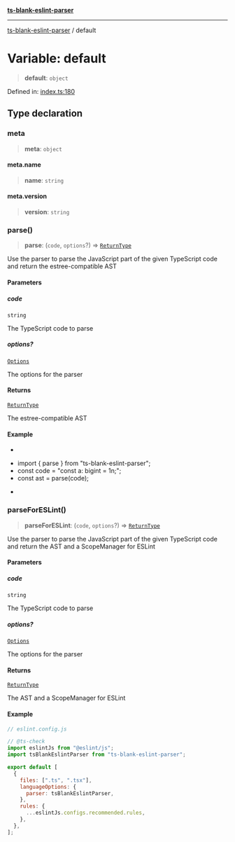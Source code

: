 [**ts-blank-eslint-parser**](../README.md)

***

[ts-blank-eslint-parser](../README.md) / default

# Variable: default

> **default**: `object`

Defined in: [index.ts:180](https://github.com/Rel1cx/ts-blank-eslint-parser/blob/a4a041e415d0c6938bb1fffbf19edbd0f7ff281d/src/index.ts#L180)

## Type declaration

### meta

> **meta**: `object`

#### meta.name

> **name**: `string`

#### meta.version

> **version**: `string`

### parse()

> **parse**: (`code`, `options`?) => [`ReturnType`](../namespaces/parse/type-aliases/ReturnType.md)

Use the parser to parse the JavaScript part of the given TypeScript code and return the estree-compatible AST

#### Parameters

##### code

`string`

The TypeScript code to parse

##### options?

[`Options`](../namespaces/parse/type-aliases/Options.md)

The options for the parser

#### Returns

[`ReturnType`](../namespaces/parse/type-aliases/ReturnType.md)

The estree-compatible AST

#### Example

* ```ts
 * import { parse } from "ts-blank-eslint-parser";
 * const code = "const a: bigint = 1n;";
 * const ast = parse(code);
 * ```

### parseForESLint()

> **parseForESLint**: (`code`, `options`?) => [`ReturnType`](../namespaces/parseForESLint/type-aliases/ReturnType.md)

Use the parser to parse the JavaScript part of the given TypeScript code and return the AST and a ScopeManager for ESLint

#### Parameters

##### code

`string`

The TypeScript code to parse

##### options?

[`Options`](../namespaces/parseForESLint/type-aliases/Options.md)

The options for the parser

#### Returns

[`ReturnType`](../namespaces/parseForESLint/type-aliases/ReturnType.md)

The AST and a ScopeManager for ESLint

#### Example

```js
// eslint.config.js

// @ts-check
import eslintJs from "@eslint/js";
import tsBlankEslintParser from "ts-blank-eslint-parser";

export default [
  {
    files: [".ts", ".tsx"],
    languageOptions: {
      parser: tsBlankEslintParser,
    },
    rules: {
      ...eslintJs.configs.recommended.rules,
    },
  },
];
```
